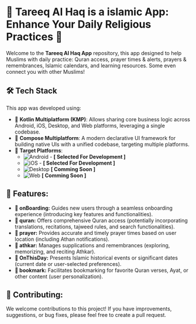 # 🕌 Tareeq Al Haq is a islamic App: Enhance Your Daily Religious Practices 🕋

Welcome to the **Tareeq Al Haq App** repository, this app designed to help Muslims with daily practice: Quran access, prayer times & alerts, prayers & remembrances, Islamic calendars, and learning resources. Some even connect you with other Muslims!

## 🛠️ Tech Stack

This app was developed using:

- 🚀 **Kotlin Multiplatform (KMP)**: Allows sharing core business logic across Android, iOS, Desktop, and Web platforms, leveraging a single codebase.
- 🎨 **Compose Multiplatform**: A modern declarative UI framework for building native UIs with a unified codebase, targeting multiple platforms.
- 📱 **Target Platforms**:
  - ![Android](https://img.shields.io/badge/Android-3DDC84?logo=android&logoColor=white&style=flat-square) - **[ Selected For Development ]**
  - ![iOS](https://img.shields.io/badge/iOS-000000?logo=apple&logoColor=white&style=flat-square) - **[ Selected For Development ]**
  - ![Desktop](https://img.shields.io/badge/Desktop-0078D6?logo=windows&logoColor=white&style=flat-square) **[ Comming Soon ]**
  - ![Web](https://img.shields.io/badge/Web-4285F4?logo=google-chrome&logoColor=white&style=flat-square) **[ Comming Soon ]**

## 🌟 Features:

- **🚀 onBoarding:** Guides new users through a seamless onboarding experience (introducing key features and functionalities).
- **📖 quran:** Offers comprehensive Quran access (potentially incorporating translations, recitations, tajweed rules, and search functionalities).
- **🕌 prayer:** Provides accurate and timely prayer times based on user location (including Athan notifications).
- **📿 athkar:** Manages supplications and remembrances (exploring, memorizing, and reciting Athkar).
- **📅 OnThisDay:** Presents Islamic historical events or significant dates (current date or user-selected preferences).
- **🔖 bookmark:** Facilitates bookmarking for favorite Quran verses, Ayat, or other content (user personalization).
 
## 🤝 Contributing:

We welcome contributions to this project! If you have improvements, suggestions, or bug fixes, please feel free to create a pull request.
